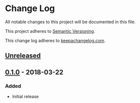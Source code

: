 # Change Log

All notable changes to this project will be documented in this file.

This project adheres to [Semantic Versioning](http://semver.org/).

This change log adheres to [keepachangelog.com](http://keepachangelog.com).

## [Unreleased]

## [0.1.0] - 2018-03-22
### Added
- Initial release

[Unreleased]: https://github.com/increments/request-js/compare/v0.1.0...HEAD
[0.1.0]: https://github.com/increments/request-js/compare/5172763...v0.1.0
